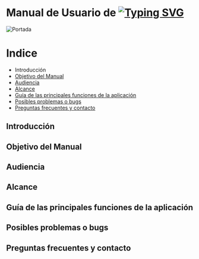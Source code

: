 # Manual de Usuario de [![Typing SVG](https://readme-typing-svg.demolab.com?font=Lunasima&weight=700&size=24&pause=1000&vCenter=true&repeat=false&width=435&height=24&lines=El+Viaje+Gramatical+en+el+Tiempo)](https://git.io/typing-svg)



![Portada](https://i.postimg.cc/jd5MLpV4/inicio-evgt.png)

# Indice 

 - <a style="text-decoration: none;" href="#Introduccion">Introducción</a>
 -  <a href="#Objetivo-del-Manual"> Objetivo del Manual</a>
 -  <a href="#Publication"> Audiencia </a>
 -  <a href="#Publication"> Alcance </a>
 -  <a href="#Publication"> Guía de las principales funciones de la aplicación </a>
 -  <a href="#Publication"> Posibles problemas o bugs </a>
 -  <a href="#Publication"> Preguntas frecuentes y contacto </a>

## Introducción 

## Objetivo del Manual

## Audiencia

## Alcance

## Guía de las principales funciones de la aplicación

## Posibles problemas o bugs

## Preguntas frecuentes y contacto






	
